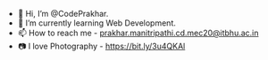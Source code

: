 - 👋 Hi, I’m @CodePrakhar.
- 🌱 I’m currently learning Web Development.
- 📫 How to reach me - prakhar.manitripathi.cd.mec20@itbhu.ac.in
- 📷 I love Photography - https://bit.ly/3u4QKAl
<!---
CodePrakhar/CodePrakhar is a ✨ special ✨ repository because its `README.md` (this file) appears on your GitHub profile.
You can click the Preview link to take a look at your changes.
--->
